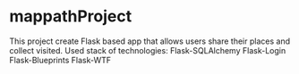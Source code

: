 # mappathProject
This project create Flask based app that allows users share their places and collect visited.
Used stack of technologies:
Flask-SQLAlchemy
Flask-Login
Flask-Blueprints
Flask-WTF
